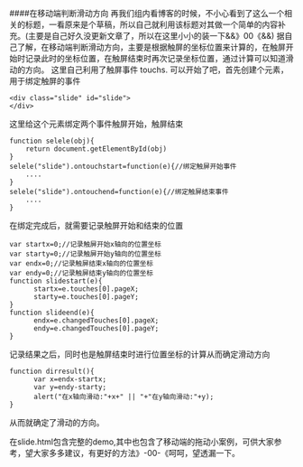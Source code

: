 ####在移动端判断滑动方向
再我们组内看博客的时候，不小心看到了这么一个相关的标题，一看原来是个草稿，所以自己就利用该标题对其做一个简单的内容补充。(主要是自己好久没更新文章了，所以在这里小小的装一下&&》00《&&)
据自己了解，在移动端判断滑动方向，主要是根据触屏的坐标位置来计算的，在触屏开始时记录此时的坐标位置，在触屏结束时再次记录坐标位置，通过计算可以知道滑动的方向。
这里自己利用了触屏事件 touchs.
可以开始了吧，首先创建个元素，用于绑定触屏的事件
	
	<div class="slide" id="slide">
	</div>
这里给这个元素绑定两个事件触屏开始，触屏结束
		
	function selele(obj){
		return document.getElementById(obj)
	}
	selele("slide").ontouchstart=function(e){//绑定触屏开始事件
	    ....
    }
    selele("slide").ontouchend=function(e){//绑定触屏结束事件
	    ....
    }
 在绑定完成后，就需要记录触屏开始和结束的位置
		 
	var startx=0;//记录触屏开始x轴向的位置坐标
	var starty=0;//记录触屏开始y轴向的位置坐标
	var endx=0;//记录触屏结束x轴向的位置坐标
	var endy=0;//记录触屏结束y轴向的位置坐标
	function slidestart(e){
          startx=e.touches[0].pageX;
          starty=e.touches[0].pageY;
    }
	function slideend(e){
	      endx=e.changedTouches[0].pageX;
          endy=e.changedTouches[0].pageY;
    }
   记录结果之后，同时也是触屏结束时进行位置坐标的计算从而确定滑动方向
   
	function dirresult(){
	      var x=endx-startx;
          var y=endy-starty;
	      alert("在x轴向滑动:"+x+" || "+"在y轴向滑动:"+y);
    }
  从而就确定了滑动的方向。
  
 在slide.html包含完整的demo,其中也包含了移动端的拖动小案例，可供大家参考，望大家多多建议，有更好的方法》-00-《呵呵，望透漏一下。

